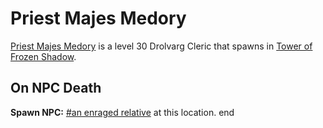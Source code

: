 # Priest Majes Medory



[Priest Majes Medory](/npc/111045) is a level 30 Drolvarg Cleric that spawns in [Tower of Frozen Shadow](/zone/111).



## On NPC Death

**Spawn NPC:**  [\#an enraged relative](/npc/111025) at this location.
end
